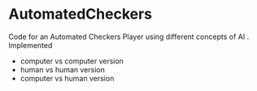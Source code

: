 # AutomatedCheckers
 
Code for an Automated Checkers Player using different concepts of AI . 
Implemented 
* computer vs computer version
* human vs human version
* computer vs human version
